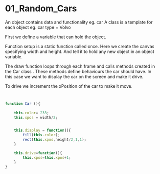 # 01_Random_Cars
An object contains data and functionality eg. car
A class is a template for each object  eg. car type = Volvo

First we define a variable that can hold the object. 

Function setup is a static function called once. Here we create the canvas specifying width and height. And tell it to hold any new object in an object variable.

The draw function loops through each frame and calls methods created in the Car class . 
These methods define behaviours the car should have. In this case we want to display the car on the screen and make it drive.

To drive we increment the xPosition of the car to make it move.

```js


function Car (){
	
	this.color= 233;
	this.xpos = width/2;


	this.display = function(){
		fill(this.color);
		rect(this.xpos,height/2,1,1);
	}

	this.drive=function(){
		this.xpos=this.xpos+1;
	}
}
```



